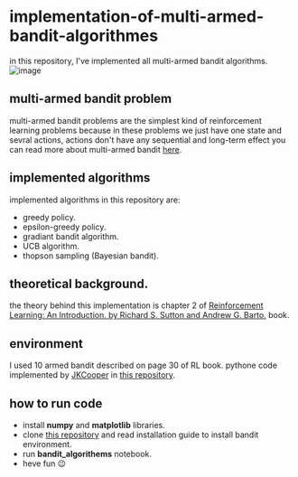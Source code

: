# implementation-of-multi-armed-bandit-algorithmes
in this repository, I've implemented all multi-armed bandit algorithms.
![image](https://user-images.githubusercontent.com/74808396/183279939-d8e669c5-51cc-4308-8d81-ae6b092abbff.png)


## multi-armed bandit problem 
multi-armed bandit problems are the simplest kind of reinforcement learning problems because in these problems we just have one state and sevral actions, actions don't have any sequential and long-term effect you can read more about multi-armed bandit [here](https://towardsdatascience.com/solving-the-multi-armed-bandit-problem-b72de40db97c).
## implemented algorithms
implemented algorithms in this repository are:
- greedy policy.
- epsilon-greedy policy.
- gradiant bandit algorithm.
- UCB algorithm.
- thopson sampling (Bayesian  bandit).
## theoretical background.
the theory behind this implementation is chapter 2 of  [Reinforcement Learning: An Introduction. by Richard S. Sutton and Andrew G. Barto.](http://incompleteideas.net/book/the-book-2nd.html) book.
## environment
I used 10 armed bandit described on page 30 of RL book.
pythone code implemented by [JKCooper](https://github.com/JKCooper2) in [this repository](https://github.com/JKCooper2/gym-bandits).
## how to run code
- install **numpy** and **matplotlib** libraries.
- clone [this repository](https://github.com/JKCooper2/gym-bandits) and read installation guide to install bandit environment.
- run **bandit_algorithems** notebook.
- heve fun :wink:
